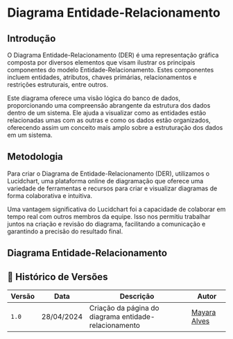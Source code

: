 # Diagrama Entidade-Relacionamento

## Introdução 

O Diagrama Entidade-Relacionamento (DER) é uma representação gráfica composta por diversos elementos que visam ilustrar os principais componentes do modelo Entidade-Relacionamento. Estes componentes incluem entidades, atributos, chaves primárias, relacionamentos e restrições estruturais, entre outros.

Este diagrama oferece uma visão lógica do banco de dados, proporcionando uma compreensão abrangente da estrutura dos dados dentro de um sistema. Ele ajuda a visualizar como as entidades estão relacionadas umas com as outras e como os dados estão organizados, oferecendo assim um conceito mais amplo sobre a estruturação dos dados em um sistema.

## Metodologia 

Para criar o Diagrama de Entidade-Relacionamento (DER), utilizamos o Lucidchart, uma plataforma online de diagramação que oferece uma variedade de ferramentas e recursos para criar e visualizar diagramas de forma colaborativa e intuitiva.

Uma vantagem significativa do Lucidchart foi a capacidade de colaborar em tempo real com outros membros da equipe. Isso nos permitiu trabalhar juntos na criação e revisão do diagrama, facilitando a comunicação e garantindo a precisão do resultado final.

## Diagrama Entidade-Relacionamento

## 📑 Histórico de Versões

| **Versão**   |   **Data**   | **Descrição** | **Autor** |
|--------|---------|-----------|--------|
|`1.0`| 28/04/2024 | Criação da página do diagrama entidade-relacionamento| [Mayara Alves](https://github.com/Mayara-tech)| 
